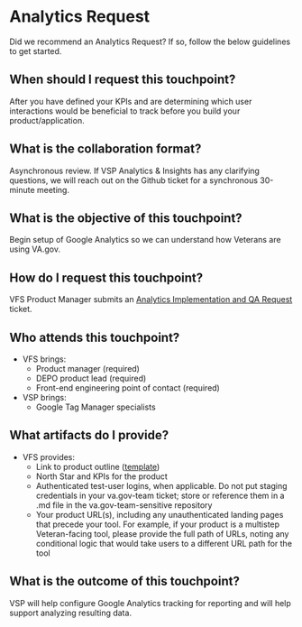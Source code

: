 # Analytics Request
Did we recommend an Analytics Request? If so, follow the below guidelines to get started.

## When should I request this touchpoint?
After you have defined your KPIs and are determining which user interactions would be beneficial to track before you build your product/application.

## What is the collaboration format?
Asynchronous review. If VSP Analytics & Insights has any clarifying questions, we will reach out on the Github ticket for a synchronous 30-minute meeting.

## What is the objective of this touchpoint?
Begin setup of Google Analytics so we can understand how Veterans are using VA.gov.

## How do I request this touchpoint?
VFS Product Manager submits an [Analytics Implementation and QA Request](https://github.com/department-of-veterans-affairs/va.gov-team/blob/master/.github/ISSUE_TEMPLATE/analytics-implementation-and-qa-request-template.md) ticket.

## Who attends this touchpoint?
- VFS brings:
  - Product manager (required)
  - DEPO product lead (required)
  - Front-end engineering point of contact (required)
- VSP brings:
  - Google Tag Manager specialists

## What artifacts do I provide?
- VFS provides: 
  - Link to product outline ([template](https://github.com/department-of-veterans-affairs/va.gov-team/blob/master/platform/product-management/product-outline-template.md))
  - North Star and KPIs for the product
  - Authenticated test-user logins, when applicable. Do not put staging credentials in your va.gov-team ticket; store or reference them in a .md file in the va.gov-team-sensitive repository
  - Your product URL(s), including any unauthenticated landing pages that precede your tool. For example, if your product is a multistep Veteran-facing tool, please provide the full path of URLs, noting any conditional logic that would take users to a different URL path for the tool
## What is the outcome of this touchpoint?
VSP will help configure Google Analytics tracking for reporting and will help support analyzing resulting data. 
